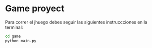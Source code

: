 # Game proyect

Para correr el jhuego debes seguir las siguientes instruccciones en la terminal:

```sh
cd game
python main.py
```